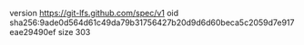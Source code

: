 version https://git-lfs.github.com/spec/v1
oid sha256:9ade0d564d61c49da79b31756427b20d9d6d60beca5c2059d7e917eae29490ef
size 303
